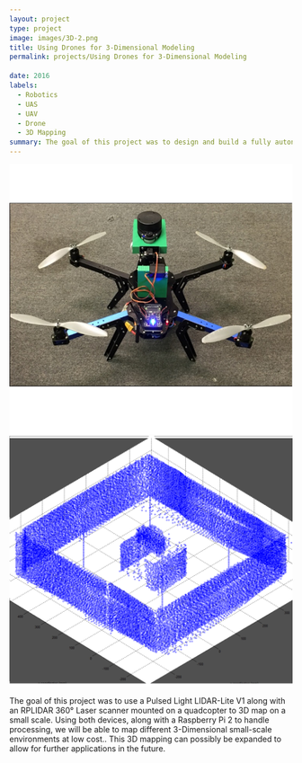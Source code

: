```yaml
---
layout: project
type: project
image: images/3D-2.png
title: Using Drones for 3-Dimensional Modeling
permalink: projects/Using Drones for 3-Dimensional Modeling

date: 2016
labels:
  - Robotics
  - UAS
  - UAV
  - Drone
  - 3D Mapping
summary: The goal of this project was to design and build a fully autonomous Unmanned Aerial Vehicle (UAV) to 3-D map areas which may be difficult or dangerous for humans to enter.
---
```


<div class="ui small rounded images">
  <img class="ui image" src="../images/3D-3.jpg">
  <img class="ui image" src="../images/3D-2.png"> 
</div>

   The goal of this project was to use a Pulsed Light LIDAR-Lite V1 along with an RPLIDAR 360° Laser scanner mounted on a quadcopter to 3D map on a small scale. Using both devices, along with a Raspberry Pi 2 to handle processing, we will be able to map different 3-Dimensional small-scale environments at low cost.. This 3D mapping can possibly be expanded to allow for further applications in the future.




